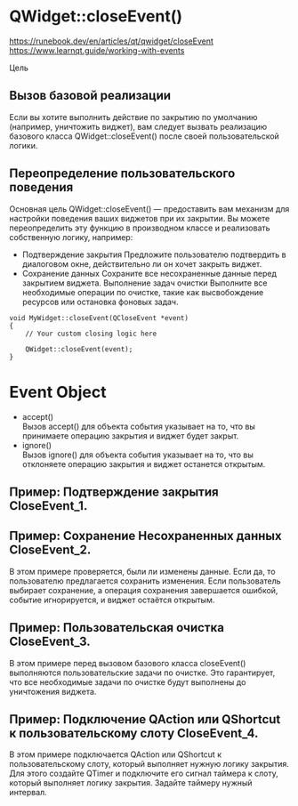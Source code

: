 # QWidget::closeEvent()    
https://runebook.dev/en/articles/qt/qwidget/closeEvent    
https://www.learnqt.guide/working-with-events

Цель
## Вызов базовой реализации
Если вы хотите выполнить действие по закрытию по умолчанию (например, уничтожить виджет), вам следует вызвать реализацию базового класса QWidget::closeEvent() после своей пользовательской логики.

## Переопределение пользовательского поведения
Основная цель QWidget::closeEvent() — предоставить вам механизм для настройки поведения ваших виджетов при их закрытии. Вы можете переопределить эту функцию в производном классе и реализовать собственную логику, например:
- Подтверждение закрытия
Предложите пользователю подтвердить в диалоговом окне, действительно ли он хочет закрыть виджет.
- Сохранение данных
Сохраните все несохраненные данные перед закрытием виджета.
Выполнение задач очистки
Выполните все необходимые операции по очистке, такие как высвобождение ресурсов или остановка фоновых задач.
~~~~~~~
void MyWidget::closeEvent(QCloseEvent *event)
{
    // Your custom closing logic here

    QWidget::closeEvent(event);
}
~~~~~~~

# Event Object
- accept()   
Вызов accept() для объекта события указывает на то, что вы принимаете операцию закрытия и виджет будет закрыт.   
- ignore()   
Вызов ignore() для объекта события указывает на то, что вы отклоняете операцию закрытия и виджет останется открытым.   

## Пример: Подтверждение закрытия CloseEvent_1.  
## Пример: Сохранение Несохраненных данных CloseEvent_2.   
В этом примере проверяется, были ли изменены данные. Если да, то пользователю предлагается сохранить изменения. Если пользователь выбирает сохранение, а операция сохранения завершается ошибкой, событие игнорируется, и виджет остаётся открытым.

## Пример: Пользовательская очистка CloseEvent_3.   
В этом примере перед вызовом базового класса closeEvent() выполняются пользовательские задачи по очистке. Это гарантирует, что все необходимые задачи по очистке будут выполнены до уничтожения виджета.

## Пример: Подключение QAction или QShortcut к пользовательскому слоту CloseEvent_4.  
В этом примере подключается QAction или QShortcut к пользовательскому слоту, который выполняет нужную логику закрытия. Для этого создайте QTimer и подключите его сигнал таймера к слоту, который выполняет логику закрытия. Задайте таймеру нужный интервал.